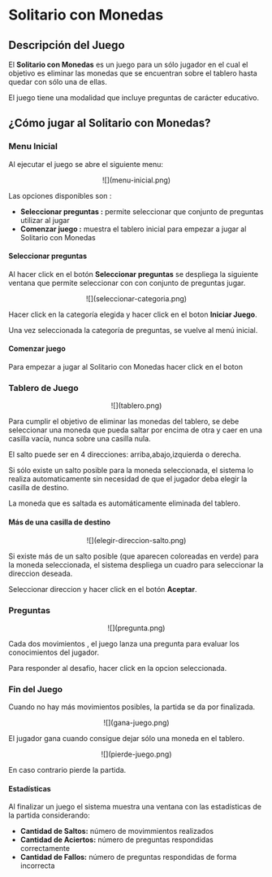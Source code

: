 # Solitario con Monedas

## Descripción del Juego

El **Solitario con Monedas** es un juego para un sólo jugador en el cual el objetivo es eliminar las monedas que se encuentran sobre el tablero hasta quedar con sólo una de ellas.

El juego tiene una modalidad que incluye preguntas de carácter educativo.

## ¿Cómo jugar al Solitario con Monedas?

### Menu Inicial

Al ejecutar el juego se abre el siguiente menu:

<center>![](menu-inicial.png)</center>

Las opciones disponibles son :

- **Seleccionar preguntas :** permite seleccionar que conjunto de preguntas utilizar al jugar
- **Comenzar juego :** muestra el tablero inicial para empezar a jugar al Solitario con Monedas

#### Seleccionar preguntas

Al hacer click en el botón **Seleccionar preguntas** se despliega la siguiente ventana que permite seleccionar con con conjunto de preguntas jugar.

<center>![](seleccionar-categoria.png)</center>

Hacer click en la categoría elegida y hacer click en el boton **Iniciar Juego**.

Una vez seleccionada la categoría de preguntas, se vuelve al menú inicial.

#### Comenzar juego

Para empezar a jugar al Solitario con Monedas hacer click en el boton

### Tablero de Juego

<center>![](tablero.png)</center>

Para cumplir el objetivo de eliminar las monedas del tablero, se debe seleccionar una moneda que pueda saltar por encima de otra y caer en una casilla vacía, nunca sobre una casilla nula.

El salto puede ser en 4 direcciones: arriba,abajo,izquierda o derecha.

Si sólo existe un salto posible para la moneda seleccionada, el sistema lo realiza automaticamente sin necesidad de que el jugador deba elegir la casilla de destino.

La moneda que es saltada es automáticamente eliminada del tablero.

#### Más de una casilla de destino

<center>![](elegir-direccion-salto.png)</center>

Si existe más de un salto posible (que aparecen coloreadas en verde) para la moneda seleccionada, el sistema despliega un cuadro para seleccionar la direccion deseada.

Seleccionar direccion y hacer click en el botón **Aceptar**.

### Preguntas

<center>![](pregunta.png)</center>

Cada dos movimientos , el juego lanza una pregunta para evaluar los conocimientos del jugador.

Para responder al desafio, hacer click en la opcion seleccionada.

### Fin del Juego

Cuando no hay más movimientos posibles, la partida se da por finalizada.

<center>![](gana-juego.png)</center>

El jugador gana cuando consigue dejar sólo una moneda en el tablero.

<center>![](pierde-juego.png)</center>

En caso contrario pierde la partida.

#### Estadísticas

Al finalizar un juego el sistema muestra una ventana con las estadísticas de la partida considerando:

- **Cantidad de Saltos:** número de movimmientos realizados
- **Cantidad de Aciertos:** número de preguntas respondidas correctamente
- **Cantidad de Fallos:** número de preguntas respondidas de forma incorrecta

